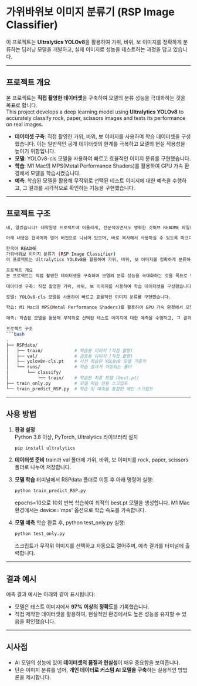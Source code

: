 # 가위바위보 이미지 분류기 (RSP Image Classifier)

이 프로젝트는 **Ultralytics YOLOv8**을 활용하여 가위, 바위, 보 이미지를 정확하게 분류하는 딥러닝 모델을 개발하고, 실제 이미지로 성능을 테스트하는 과정을 담고 있습니다.

---

## 프로젝트 개요

본 프로젝트는 **직접 촬영한 데이터셋**을 구축하여 모델의 분류 성능을 극대화하는 것을 목표로 합니다.<br>
This project develops a deep learning model using **Ultralytics YOLOv8** to accurately classify rock, paper, scissors images and tests its performance on real images.

- **데이터셋 구축**: 직접 촬영한 가위, 바위, 보 이미지를 사용하여 학습 데이터셋을 구성했습니다. 이는 일반적인 공개 데이터셋의 한계를 극복하고 모델의 현실 적용성을 높이기 위함입니다.  
- **모델**: YOLOv8-cls 모델을 사용하여 빠르고 효율적인 이미지 분류를 구현했습니다.  
- **학습**: M1 Mac의 MPS(Metal Performance Shaders)를 활용하여 GPU 가속 환경에서 모델을 학습시켰습니다.  
- **예측**: 학습된 모델을 활용해 무작위로 선택된 테스트 이미지에 대한 예측을 수행하고, 그 결과를 시각적으로 확인하는 기능을 구현했습니다.  

---

## 프로젝트 구조

   ```bash
  네, 알겠습니다! 대학원생 프로젝트에 어울리게, 전문적이면서도 명확한 깃허브 README 파일을 만들어 드리겠습니다. 직접 촬영한 데이터로 모델을 학습시켰다는 점을 강조해서 차별성을 더할게요.

아래 내용은 한국어와 영어 버전으로 나뉘어 있으며, 바로 복사해서 사용하실 수 있도록 마크다운 형식으로 작성했습니다.

한국어 README
가위바위보 이미지 분류기 (RSP Image Classifier)
이 프로젝트는 Ultralytics YOLOv8을 활용하여 가위, 바위, 보 이미지를 정확하게 분류하는 딥러닝 모델을 개발하고, 실제 이미지로 성능을 테스트하는 과정을 담고 있습니다.

프로젝트 개요
본 프로젝트는 직접 촬영한 데이터셋을 구축하여 모델의 분류 성능을 극대화하는 것을 목표로 합니다.

데이터셋 구축: 직접 촬영한 가위, 바위, 보 이미지를 사용하여 학습 데이터셋을 구성했습니다. 이는 일반적인 공개 데이터셋의 한계를 극복하고 모델의 현실 적용성을 높이기 위함입니다.

모델: YOLOv8-cls 모델을 사용하여 빠르고 효율적인 이미지 분류를 구현했습니다.

학습: M1 Mac의 MPS(Metal Performance Shaders)를 활용하여 GPU 가속 환경에서 모델을 학습시켰습니다.

예측: 학습된 모델을 활용해 무작위로 선택된 테스트 이미지에 대한 예측을 수행하고, 그 결과를 시각적으로 확인하는 기능을 구현했습니다.

프로젝트 구조
```bash
.
├── RSPdata/
│   ├── train/            # 학습용 이미지 (직접 촬영)
│   ├── val/              # 검증용 이미지 (직접 촬영)
│   ├── yolov8n-cls.pt    # 사전 학습된 YOLOv8 모델 가중치
│   └── runs/             # 학습 결과가 저장되는 폴더
│       └── classify/
│           └── train/    # 학습된 최종 모델 (best.pt)
├── train_only.py         # 모델 학습 전용 스크립트
└── train_predict_RSP.py  # 학습 및 예측을 통합한 메인 스크립트
```
---

## 사용 방법

1. **환경 설정**  
   Python 3.8 이상, PyTorch, Ultralytics 라이브러리 설치
   ```bash
   pip install ultralytics
   ```

2. **데이터셋 준비**
train과 val 폴더에 가위, 바위, 보 이미지를 rock, paper, scissors 폴더로 나누어 저장합니다.

3. **모델 학습**
터미널에서 RSPdata 폴더로 이동 후 아래 명령어 실행:
   ```bash
   python train_predict_RSP.py
   ```

   epochs=10으로 10회 반복 학습하여 최적의 best.pt 모델을 생성합니다.
   M1 Mac 환경에서는 device='mps' 옵션으로 학습 속도를 가속합니다.

4. **모델 예측**
학습 완료 후, python test_only.py 실행:

   ```bash
   python test_only.py
   ```

   스크립트가 무작위 이미지를 선택하고 자동으로 열어주며, 예측 결과를 터미널에 출력합니다.

---

## 결과 예시

예측 결과 예시는 아래와 같이 표시됩니다:

- 모델은 테스트 이미지에서 **97% 이상의 정확도**를 기록했습니다.  
- 직접 제작한 데이터셋을 활용하여, 현실적인 환경에서도 높은 성능을 유지할 수 있음을 확인했습니다.

---

## 시사점

- AI 모델의 성능에 있어 **데이터셋의 품질과 현실성**이 매우 중요함을 보여줍니다.  
- 단순 이미지 분류를 넘어, **개인 데이터로 커스텀 AI 모델을 구축**하는 실용적인 방법론을 제시합니다.



